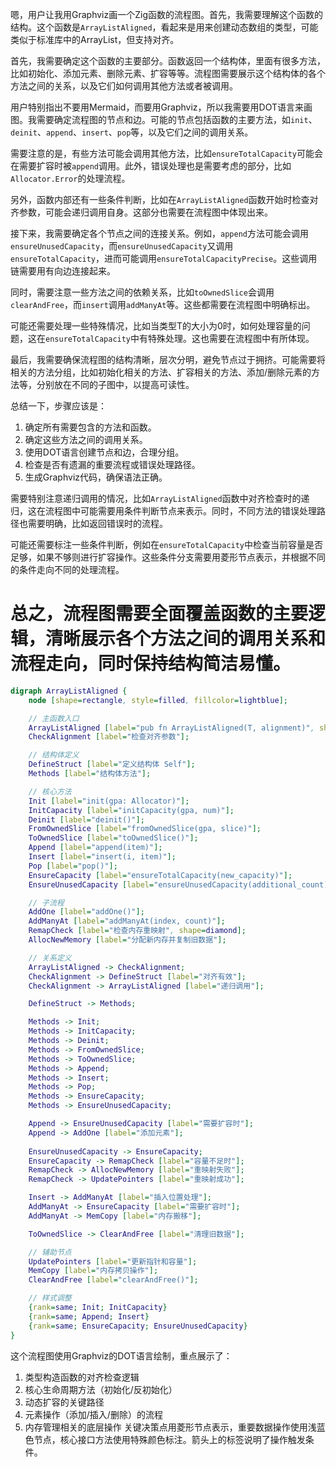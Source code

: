 嗯，用户让我用Graphviz画一个Zig函数的流程图。首先，我需要理解这个函数的结构。这个函数是`ArrayListAligned`，看起来是用来创建动态数组的类型，可能类似于标准库中的ArrayList，但支持对齐。

首先，我需要确定这个函数的主要部分。函数返回一个结构体，里面有很多方法，比如初始化、添加元素、删除元素、扩容等等。流程图需要展示这个结构体的各个方法之间的关系，以及它们如何调用其他方法或者被调用。

用户特别指出不要用Mermaid，而要用Graphviz，所以我需要用DOT语言来画图。我需要确定流程图的节点和边。可能的节点包括函数的主要方法，如`init`、`deinit`、`append`、`insert`、`pop`等，以及它们之间的调用关系。

需要注意的是，有些方法可能会调用其他方法，比如`ensureTotalCapacity`可能会在需要扩容时被`append`调用。此外，错误处理也是需要考虑的部分，比如`Allocator.Error`的处理流程。

另外，函数内部还有一些条件判断，比如在`ArrayListAligned`函数开始时检查对齐参数，可能会递归调用自身。这部分也需要在流程图中体现出来。

接下来，我需要确定各个节点之间的连接关系。例如，`append`方法可能会调用`ensureUnusedCapacity`，而`ensureUnusedCapacity`又调用`ensureTotalCapacity`，进而可能调用`ensureTotalCapacityPrecise`。这些调用链需要用有向边连接起来。

同时，需要注意一些方法之间的依赖关系，比如`toOwnedSlice`会调用`clearAndFree`，而`insert`调用`addManyAt`等。这些都需要在流程图中明确标出。

可能还需要处理一些特殊情况，比如当类型T的大小为0时，如何处理容量的问题，这在`ensureTotalCapacity`中有特殊处理。这也需要在流程图中有所体现。

最后，我需要确保流程图的结构清晰，层次分明，避免节点过于拥挤。可能需要将相关的方法分组，比如初始化相关的方法、扩容相关的方法、添加/删除元素的方法等，分别放在不同的子图中，以提高可读性。

总结一下，步骤应该是：
1. 确定所有需要包含的方法和函数。
2. 确定这些方法之间的调用关系。
3. 使用DOT语言创建节点和边，合理分组。
4. 检查是否有遗漏的重要流程或错误处理路径。
5. 生成Graphviz代码，确保语法正确。

需要特别注意递归调用的情况，比如`ArrayListAligned`函数中对齐检查时的递归，这在流程图中可能需要用条件判断节点来表示。同时，不同方法的错误处理路径也需要明确，比如返回错误时的流程。

可能还需要标注一些条件判断，例如在`ensureTotalCapacity`中检查当前容量是否足够，如果不够则进行扩容操作。这些条件分支需要用菱形节点表示，并根据不同的条件走向不同的处理流程。

总之，流程图需要全面覆盖函数的主要逻辑，清晰展示各个方法之间的调用关系和流程走向，同时保持结构简洁易懂。
================================================
```dot
digraph ArrayListAligned {
    node [shape=rectangle, style=filled, fillcolor=lightblue];

    // 主函数入口
    ArrayListAligned [label="pub fn ArrayListAligned(T, alignment)", shape=ellipse, fillcolor=salmon];
    CheckAlignment [label="检查对齐参数"];

    // 结构体定义
    DefineStruct [label="定义结构体 Self"];
    Methods [label="结构体方法"];

    // 核心方法
    Init [label="init(gpa: Allocator)"];
    InitCapacity [label="initCapacity(gpa, num)"];
    Deinit [label="deinit()"];
    FromOwnedSlice [label="fromOwnedSlice(gpa, slice)"];
    ToOwnedSlice [label="toOwnedSlice()"];
    Append [label="append(item)"];
    Insert [label="insert(i, item)"];
    Pop [label="pop()"];
    EnsureCapacity [label="ensureTotalCapacity(new_capacity)"];
    EnsureUnusedCapacity [label="ensureUnusedCapacity(additional_count)"];

    // 子流程
    AddOne [label="addOne()"];
    AddManyAt [label="addManyAt(index, count)"];
    RemapCheck [label="检查内存重映射", shape=diamond];
    AllocNewMemory [label="分配新内存并复制旧数据"];

    // 关系定义
    ArrayListAligned -> CheckAlignment;
    CheckAlignment -> DefineStruct [label="对齐有效"];
    CheckAlignment -> ArrayListAligned [label="递归调用"];

    DefineStruct -> Methods;

    Methods -> Init;
    Methods -> InitCapacity;
    Methods -> Deinit;
    Methods -> FromOwnedSlice;
    Methods -> ToOwnedSlice;
    Methods -> Append;
    Methods -> Insert;
    Methods -> Pop;
    Methods -> EnsureCapacity;
    Methods -> EnsureUnusedCapacity;

    Append -> EnsureUnusedCapacity [label="需要扩容时"];
    Append -> AddOne [label="添加元素"];
    
    EnsureUnusedCapacity -> EnsureCapacity;
    EnsureCapacity -> RemapCheck [label="容量不足时"];
    RemapCheck -> AllocNewMemory [label="重映射失败"];
    RemapCheck -> UpdatePointers [label="重映射成功"];

    Insert -> AddManyAt [label="插入位置处理"];
    AddManyAt -> EnsureCapacity [label="需要扩容时"];
    AddManyAt -> MemCopy [label="内存搬移"];

    ToOwnedSlice -> ClearAndFree [label="清理旧数据"];

    // 辅助节点
    UpdatePointers [label="更新指针和容量"];
    MemCopy [label="内存拷贝操作"];
    ClearAndFree [label="clearAndFree()"];

    // 样式调整
    {rank=same; Init; InitCapacity}
    {rank=same; Append; Insert}
    {rank=same; EnsureCapacity; EnsureUnusedCapacity}
}
``` 

这个流程图使用Graphviz的DOT语言绘制，重点展示了：
1. 类型构造函数的对齐检查逻辑
2. 核心生命周期方法（初始化/反初始化）
3. 动态扩容的关键路径
4. 元素操作（添加/插入/删除）的流程
5. 内存管理相关的底层操作
关键决策点用菱形节点表示，重要数据操作使用浅蓝色节点，核心接口方法使用特殊颜色标注。箭头上的标签说明了操作触发条件。